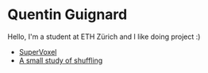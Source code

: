 # Quentin Guignard

Hello, I'm a student at ETH Zürich and I like doing project :)

- [SuperVoxel](./SuperVoxel/index.html)
- [A small study of shuffling](./shuffling/story.html)
